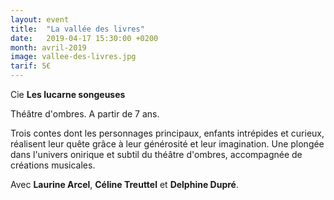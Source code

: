 ```yaml
---
layout: event
title:  "La vallée des livres"
date:   2019-04-17 15:30:00 +0200
month: avril-2019
image: vallee-des-livres.jpg
tarif: 5€
---
```


Cie **Les lucarne songeuses**

Théâtre d'ombres. A partir de 7 ans.

Trois contes dont les personnages principaux, enfants intrépides et curieux, réalisent leur quête grâce à leur générosité et leur imagination. Une plongée dans l'univers onirique et subtil du théâtre d'ombres, accompagnée de créations musicales.

Avec **Laurine Arcel**, **Céline Treuttel** et **Delphine Dupré**. 
